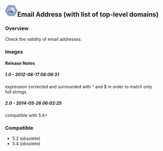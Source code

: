 ## <img src='./logo.jpg' width='40' height='40'>Email Address (with list of top-level domains)

### Overview
Check the validity of email addresses.
### Images




#### Release Notes

##### 1.0 - 2012-08-17 08:09:31
expression corrected and surrounded with ^ and $ in order to match only full strings.
##### 2.0 - 2014-05-26 06:02:25
compatible with 5.4+
### Compatible
 -  5.2 (obsolete)
 -   5.4 (obsolete)